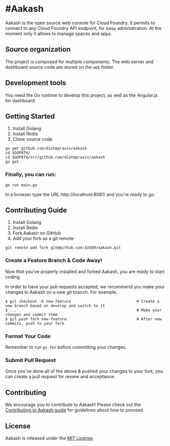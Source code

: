 #Aakash
========

Aakash is the open source web console for Cloud Foundry. It permits to connect to any Cloud Foundry API endpoint, for easy administration. At the moment only it allows to manage spaces and apps.

## Source organization

The project is composed for multiple components. The web server and dashboard source code are stored on the `web` folder.

## Development tools

You need the Go runtime to develop this project, as well as the Angular.js for dashboard.

## Getting Started

1. Install Golang
2. Install Redis
3. Clone source code
```
go get github.com/diatmpravin/aakash
cd $GOPATH/
cd $GOPATH/src/github.com/diatmpravin/aakash
go get
```
### Finally, you can run:

```
go run main.go
```

In a browser type the URL http://localhost:8081/ and you're ready to go.

## Contributing Guide

1. Install Golang
2. Install Redis
3. Fork Aakash on GitHub
4. Add your fork as a git remote

```
git remote add fork git@github.com:$USER/aakash.git
```

### Create a Feature Branch & Code Away!

Now that you've properly installed and forked Aakash, you are ready to start coding.

In order to have your pull requests accepted, we recommend you make your changes to Aakash on a
new git branch. For example,
```
$ git checkout -b new-feature                             # Create a new branch based on develop and switch to it
$ ...                                                     # Make your changes and commit them
$ git push fork new-feature                               # After new commits, push to your fork
```

### Format Your Code

Remember to run `go fmt` before committing your changes.

### Submit Pull Request

Once you've done all of the above & pushed your changes to your fork, you can create a pull request for review and acceptance.

## Contributing

We encourage you to contribute to Aakash! Please check out the [Contributing to Aakash guide](https://github.com/diatmpravin/aakash#contributing) for guidelines about how to proceed.

## License

Aakash is released under the [MIT License](http://www.opensource.org/licenses/MIT).